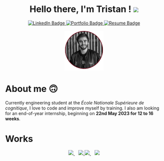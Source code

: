 
<div align="center">
  <h1> Hello there, I'm Tristan ! <img src="https://media.giphy.com/media/hvRJCLFzcasrR4ia7z/giphy.gif" width="30px"/>
</h1>
<div id="badges">
  <a href="https://www.linkedin.com/in/tristan-gclvs">
    <img src="https://img.shields.io/badge/LinkedIn-blue?style=for-the-badge&logo=linkedin&logoColor=white" alt="LinkedIn Badge" />
  </a>
  <a href="https://www.tristangclvs.fr">
    <img src="https://img.shields.io/badge/Portfolio-red?style=for-the-badge&logoColor=303030" alt="Portfolio Badge" />
  </a>
  <a href="https://read.cv/tristangclvs">
    <img src="https://img.shields.io/badge/Resume-303030?style=for-the-badge&logo=ReadMe&logoColor=white" alt="Resume Badge" />
  </a>
</div>
  <br>
   <img src="https://github.com/tristangclvs/tristangclvs/blob/main/Portrait-N%26B-cercle.png" alt="My photo" height="25%" width="25%"/> 

</div>

# About me :upside_down_face:
Currently engineering student at the *École Nationale Supérieure de cognitique*, I love to code and improve myself by training. 
I also am looking for an end-of-year internship, beginning on **22nd May 2023 for 12 to 16 weeks**.


# Works
<p align="center" dir="auto">
  <!--
  <a target="_blank" rel="noopener noreferrer" href="https://github.com/tristangclvs/Colony">
    <img width="400"  src="https://github.com/tristangclvs/tristangclvs/blob/main/Colony.jpg" style="max-width: 100%;">
  </a>
   <a target="_blank" rel="noopener noreferrer" href="https://github.com/tristangclvs/tristangclvs/blob/main/Site i2c.jpg">
    <img width="400"  src="https://github.com/tristangclvs/tristangclvs/blob/main/Site i2c.jpg" style="max-width: 100%;">
  </a> -->
  <a target="_blank" rel="noopener noreferrer" href="https://github.com/tristangclvs/Project_A-Star">
    <img align=""  src="https://github-readme-stats.vercel.app/api/pin/?username=tristangclvs&repo=Project_A-Star&theme=dark" />
  </a>
  <!-- <p></p> --> &nbsp;&nbsp;
  <a target="_blank" rel="noopener noreferrer" href="https://github.com/tristangclvs/Project_R_BodyFat">
    <img align=""  src="https://github-readme-stats.vercel.app/api/pin/?username=tristangclvs&repo=Project_R_BodyFat&theme=dark" />
  </a>
  
  <a target="_blank" rel="noopener noreferrer" href="https://github.com/tristangclvs/Colony">
    <img align=""  src="https://github-readme-stats.vercel.app/api/pin/?username=tristangclvs&repo=Colony&theme=dark" />
  </a>
  &nbsp;&nbsp;  
  <a  target="_blank" rel="noopener noreferrer" href="https://github.com/tristangclvs/Web.Projet-HistoireInteractive">
    <img align=""  src="https://github-readme-stats.vercel.app/api/pin/?username=tristangclvs&repo=Web.Projet-HistoireInteractive&theme=dark" />
  </a>
 <!-- <img align="" src="https://github-readme-stats.vercel.app/api/pin/?username=tristangclvs&repo=SiteWebi2c&theme=synthwave" />   -->

  
  <br>
</p>



<!--
**tristangclvs/tristangclvs** is a ✨ _special_ ✨ repository because its `README.md` (this file) appears on your GitHub profile.

Here are some ideas to get you started:

- 🔭 I’m currently working on ...
- 🌱 I’m currently learning ...
- 👯 I’m looking to collaborate on ...
- 🤔 I’m looking for help with ...
- 💬 Ask me about ...
- 📫 How to reach me: ...
- 😄 Pronouns: ...
- ⚡ Fun fact: ...
-->
